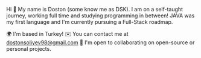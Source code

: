 Hi 👋
My name is Doston (some know me as DSK). I am on a self-taught journey, working full time and studying programming in between! JAVA was my first language and I'm currently pursuing a Full-Stack roadmap.

🌍  I'm based in Turkey!
✉️  You can contact me at dostonsoliyev98@gmail.com
🤝  I'm open to collaborating on open-source or personal projects.
